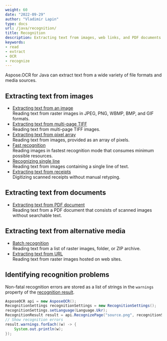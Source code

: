 ```yaml
---
weight: 60
date: "2022-09-29"
author: "Vladimir Lapin"
type: docs
url: /java/recognition/
title: Recognition
description: Extracting text from images, web links, and PDF documents.
keywords:
- read
- extract
- OCR
- recognize
---
```


Aspose.OCR for Java can extract text from a wide variety of file formats and media sources.

## Extracting text from images

- [Extracting text from an image](/ocr/java/recognition/image/)  
  Reading text from raster images in JPEG, PNG, WBMP, BMP, and GIF formats.
- [Extracting text from multi-page TIFF](/ocr/java/recognition/tiff/)  
  Reading text from multi-page TIFF images.
- [Extracting text from pixel array](/ocr/java/recognition/pixel/)  
  Reading text from images, provided as an array of pixels.
- [Fast recognition](/ocr/java/fast-recognition/)  
  Reading images in fastest recognition mode that consumes minimum possible resources.
- [Recognizing single line](/ocr/java/recognize-single-line/)  
  Reading text from images containing a single line of text.
- [Extracting text from receipts](/ocr/java/recognition/receipt/)  
  Digitizing scanned receipts without manual retyping.

## Extracting text from documents

- [Extracting text from PDF document](/ocr/java/recognition/pdf/)  
  Reading text from a PDF document that consists of scanned images without searchable text.

## Extracting text from alternative media

- [Batch recognition](/ocr/java/batch-recognition/)  
  Reading text from a list of raster images, folder, or ZIP archive.
- [Extracting text from URL](/ocr/java/recognition/url/)  
  Reading text from raster images hosted on web sites.

## Identifying recognition problems

Non-fatal recognition errors are stored as a list of strings in the `warnings` property of the [recognition result](https://reference.aspose.com/ocr/java/com.aspose.ocr/RecognitionResult).

```java
AsposeOCR api = new AsposeOCR();
RecognitionSettings recognitionSettings = new RecognitionSettings();
recognitionSettings.setLanguage(Language.Ukr);
RecognitionResult result = api.RecognizePage("source.png", recognitionSettings);
// Show recognition errors
result.warnings.forEach((w) -> {
	System.out.println(w);
});
```
